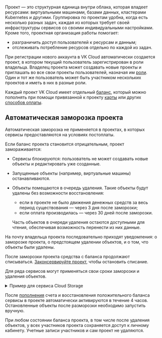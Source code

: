 Проект — это структурная единица внутри облака, которая владеет ресурсами: виртуальными машинами, базами данных, кластерами Kubernetes и другими. Группировка по проектам удобна, когда есть несколько разных задач, каждая из которых требует своей инфраструктуры сервисов со своими индивидуальными настройками. Кроме того, проектная организация работы помогает:

- разграничить доступ пользователей к ресурсам и данным;
- отслеживать потребление ресурсов отдельно по каждой из задач.

При регистрации нового аккаунта в VK Cloud автоматически создается проект, в котором текущий пользователь зарегистрирован в роли владельца. Владелец проекта может создавать новые проекты и приглашать во все свои проекты пользователей, назначая им [роли](../rolesandpermissions). Один и тот же пользователь может быть участником нескольких проектов и иметь в них в разные роли.

Каждый проект VK Cloud имеет отдельный [баланс](/ru/additionals/billing/concepts/balance), который можно пополнять при помощи привязанной к проекту [карты](/ru/additionals/billing/instructions/add-card) или других [способов оплаты](/ru/additionals/billing/concepts/payment-methods).

## Автоматическая заморозка проекта

<info>

Автоматическая заморозка не применяется в проектах, в которых сервисы предоставляются на условиях постоплаты.

</info>

Если баланс проекта становится отрицательным, проект замораживается:

- Сервисы блокируются: пользователь не может создавать новые объекты и редактировать уже созданные.
- Запущенные объекты (например, виртуальные машины) останавливаются.
- Объекты помещаются в очередь удаления. Такие объекты будут удалены без возможности восстановления:

  - если в проекте не было движения денежных средств за весь период существования — через 3 дня после заморозки;
  - если оплата производилась — через 30 дней после заморозки.

  Часть объектов в очереди удаления остаются доступными для чтения, обеспечивая возможность перенести из них данные.

На почту владельца проекта последовательно приходят уведомления: о заморозке проекта, о предстоящем удалении объектов, и о том, что объекты были удалены.

<err>

После заморозки проекта средства с баланса продолжают списываться. [Законсервируйте проект](../../instructions/project-settings/manage#konservaciya_proekta), чтобы остановить списание.

</err>

Для ряда сервисов могут применяться свои сроки заморозки и удаления объектов.

<details>
  <summary markdown="span">Пример для сервиса Cloud Storage</summary>

- Когда отрицательный баланс достигает `-1000` рублей, объекты сервиса замораживаются.

    Все время, пока объекты заморожены, в сервисе идут списания за хранение данных, при этом к объектам есть доступ на чтение.

- Если в течение 30 дней положительный баланс проекта не восстановлен, объекты блокируются.

    Когда объекты заблокированы, списания за них прекращаются. К объектам нет никакого доступа, в том числе на чтение. Через 30 дней после перехода в это состояние, если положительный баланс не восстановлен, объекты удаляются.

Подробнее о сервисе в разделе [Cloud Storage](/ru/base/s3).

</details>

После [пополнения](/ru/additionals/billing/instructions/payment#vnesenie_sredstv) счета и восстановления положительного баланса сервисы в проекте автоматически активируются в течение 4 часов. Остановленные объекты после разморозки необходимо запустить вручную.

При любом состоянии баланса проекта, в том числе после удаления объектов, у всех участников проекта сохраняется доступ к личному кабинету. Учетные записи участников и сам проект не удаляются.
